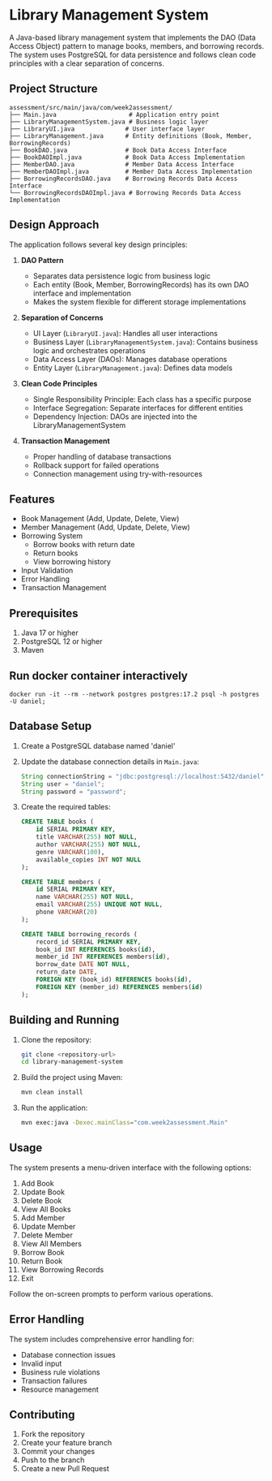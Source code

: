 # Library Management System

A Java-based library management system that implements the DAO (Data Access Object) pattern to manage books, members, and borrowing records. The system uses PostgreSQL for data persistence and follows clean code principles with a clear separation of concerns.

## Project Structure

```
assessment/src/main/java/com/week2assessment/
├── Main.java                    # Application entry point
├── LibraryManagementSystem.java # Business logic layer
├── LibraryUI.java              # User interface layer
├── LibraryManagement.java      # Entity definitions (Book, Member, BorrowingRecords)
├── BookDAO.java                # Book Data Access Interface
├── BookDAOImpl.java            # Book Data Access Implementation
├── MemberDAO.java              # Member Data Access Interface
├── MemberDAOImpl.java          # Member Data Access Implementation
├── BorrowingRecordsDAO.java    # Borrowing Records Data Access Interface
└── BorrowingRecordsDAOImpl.java # Borrowing Records Data Access Implementation
```

## Design Approach

The application follows several key design principles:

1. **DAO Pattern**
   - Separates data persistence logic from business logic
   - Each entity (Book, Member, BorrowingRecords) has its own DAO interface and implementation
   - Makes the system flexible for different storage implementations

2. **Separation of Concerns**
   - UI Layer (`LibraryUI.java`): Handles all user interactions
   - Business Layer (`LibraryManagementSystem.java`): Contains business logic and orchestrates operations
   - Data Access Layer (DAOs): Manages database operations
   - Entity Layer (`LibraryManagement.java`): Defines data models

3. **Clean Code Principles**
   - Single Responsibility Principle: Each class has a specific purpose
   - Interface Segregation: Separate interfaces for different entities
   - Dependency Injection: DAOs are injected into the LibraryManagementSystem

4. **Transaction Management**
   - Proper handling of database transactions
   - Rollback support for failed operations
   - Connection management using try-with-resources

## Features

- Book Management (Add, Update, Delete, View)
- Member Management (Add, Update, Delete, View)
- Borrowing System
  - Borrow books with return date
  - Return books
  - View borrowing history
- Input Validation
- Error Handling
- Transaction Management

## Prerequisites

1. Java 17 or higher
2. PostgreSQL 12 or higher
3. Maven

## Run docker container interactively
```
docker run -it --rm --network postgres postgres:17.2 psql -h postgres -U daniel;

```
## Database Setup

1. Create a PostgreSQL database named 'daniel'
2. Update the database connection details in `Main.java`:
   ```java
   String connectionString = "jdbc:postgresql://localhost:5432/daniel";
   String user = "daniel";
   String password = "password";
   ```

3. Create the required tables:
   ```sql
   CREATE TABLE books (
       id SERIAL PRIMARY KEY,
       title VARCHAR(255) NOT NULL,
       author VARCHAR(255) NOT NULL,
       genre VARCHAR(100),
       available_copies INT NOT NULL
   );

   CREATE TABLE members (
       id SERIAL PRIMARY KEY,
       name VARCHAR(255) NOT NULL,
       email VARCHAR(255) UNIQUE NOT NULL,
       phone VARCHAR(20)
   );

   CREATE TABLE borrowing_records (
       record_id SERIAL PRIMARY KEY,
       book_id INT REFERENCES books(id),
       member_id INT REFERENCES members(id),
       borrow_date DATE NOT NULL,
       return_date DATE,
       FOREIGN KEY (book_id) REFERENCES books(id),
       FOREIGN KEY (member_id) REFERENCES members(id)
   );
   ```

## Building and Running

1. Clone the repository:
   ```bash
   git clone <repository-url>
   cd library-management-system
   ```

2. Build the project using Maven:
   ```bash
   mvn clean install
   ```

3. Run the application:
   ```bash
   mvn exec:java -Dexec.mainClass="com.week2assessment.Main"
   ```

## Usage

The system presents a menu-driven interface with the following options:

1. Add Book
2. Update Book
3. Delete Book
4. View All Books
5. Add Member
6. Update Member
7. Delete Member
8. View All Members
9. Borrow Book
10. Return Book
11. View Borrowing Records
12. Exit

Follow the on-screen prompts to perform various operations.

## Error Handling

The system includes comprehensive error handling for:
- Database connection issues
- Invalid input
- Business rule violations
- Transaction failures
- Resource management

## Contributing

1. Fork the repository
2. Create your feature branch
3. Commit your changes
4. Push to the branch
5. Create a new Pull Request 